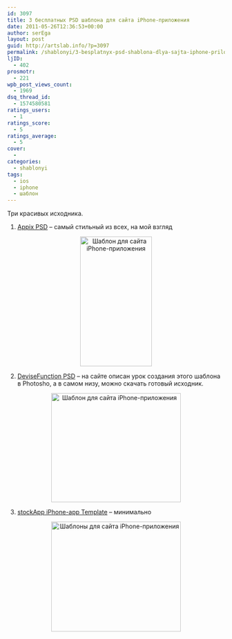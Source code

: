 ```yaml
---
id: 3097
title: 3 бесплатных PSD шаблона для сайта iPhone-приложения
date: 2011-05-26T12:36:53+00:00
author: serEga
layout: post
guid: http://artslab.info/?p=3097
permalink: /shablonyi/3-besplatnyx-psd-shablona-dlya-sajta-iphone-prilozheniya/
ljID:
  - 402
prosmotr:
  - 221
wpb_post_views_count:
  - 1969
dsq_thread_id:
  - 1574580581
ratings_users:
  - 1
ratings_score:
  - 5
ratings_average:
  - 5
cover:
  -
categories:
  - shablonyi
tags:
  - ios
  - iphone
  - шаблон
---
```

Три красивых исходника.

1. [Appix PSD](http://www.themeskingdom.com/en/post/TK_Freebie_Complete_site_layout_-_Appix_psd/201) &#8211; самый стильный из всех, на мой взгляд

<center>
  <a href="{{site.img_cdn}}/iphone_app_template_appix.jpg"><img src="{{site.img_cdn}}/iphone_app_template_appix-166x300.jpg" alt="Шаблон для сайта iPhone-приложения" title="iphone_app_template_appix" width="166" height="300" class="alignnone size-medium wp-image-3146" srcset="{{site.img_cdn}}/iphone_app_template_appix-166x300.jpg 166w, {{site.img_cdn}}/iphone_app_template_appix-568x1024.jpg 568w, {{site.img_cdn}}/iphone_app_template_appix.jpg 570w" sizes="(max-width: 166px) 100vw, 166px" /></a>
</center>

2. [DeviseFunction PSD](http://devisefunction.com/2010/01/09/simple-iphone-application-website-layout-in-photoshop/) &#8211; на сайте описан урок создания этого шаблона в Photosho, а в самом низу, можно скачать готовый исходник.

<center>
  <a href="{{site.img_cdn}}/iphone_app_template_devisef.jpg"><img src="{{site.img_cdn}}/iphone_app_template_devisef-300x252.jpg" alt="Шаблон для сайта iPhone-приложения" title="iphone_app_template_devisef" width="300" height="252" class="alignnone size-medium wp-image-3147" srcset="{{site.img_cdn}}/iphone_app_template_devisef-300x252.jpg 300w, {{site.img_cdn}}/iphone_app_template_devisef.jpg 1024w" sizes="(max-width: 300px) 100vw, 300px" /></a>
</center>

3. [stockApp iPhone-app Template](http://www.bevelandemboss.net/show-template.php?id=21) &#8211; минимально

<center>
  <a href="{{site.img_cdn}}/iphone_app_template_stockapp1.jpg"><img src="{{site.img_cdn}}/iphone_app_template_stockapp1-300x254.jpg" alt="Шаблоны для сайта iPhone-приложения" title="iphone_app_template_stockapp" width="300" height="254" class="alignnone size-medium wp-image-3149" /></a>
</center>